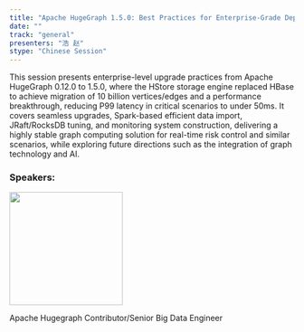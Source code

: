 ```yaml
---
title: "Apache HugeGraph 1.5.0: Best Practices for Enterprise-Grade Deployment"
date: ""
track: "general"
presenters: "浩 赵"
stype: "Chinese Session"
--- 
```


This session presents enterprise-level upgrade practices from Apache HugeGraph 0.12.0 to 1.5.0, where the HStore storage engine replaced HBase to achieve migration of 10 billion vertices/edges and a performance breakthrough, reducing P99 latency in critical scenarios to under 50ms. It covers seamless upgrades, Spark-based efficient data import, JRaft/RocksDB tuning, and monitoring system construction, delivering a highly stable graph computing solution for real-time risk control and similar scenarios, while exploring future directions such as the integration of graph technology and AI.

### Speakers:

<img src="https://sessionize.com/image/62a1-400o400o1-UaS49NKQx2cdgskM6goq17.jpg" width="200" /><br/>

Apache Hugegraph Contributor/Senior Big Data Engineer